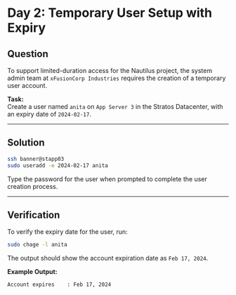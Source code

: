 # Day 2: Temporary User Setup with Expiry

## Question

To support limited-duration access for the Nautilus project, the system admin team at `xFusionCorp Industries` requires the creation of a temporary user account.

**Task:**  
Create a user named `anita` on `App Server 3` in the Stratos Datacenter, with an expiry date of `2024-02-17`.

---

## Solution

```bash
ssh banner@stapp03
sudo useradd -e 2024-02-17 anita
```
Type the password for the user when prompted to complete the user creation process.

---

## Verification

To verify the expiry date for the user, run:

```bash
sudo chage -l anita
```

The output should show the account expiration date as `Feb 17, 2024`.

**Example Output:**

```text
Account expires    : Feb 17, 2024
```

